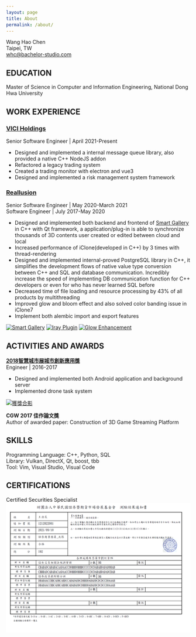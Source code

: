 ```yaml
---
layout: page
title: About
permalink: /about/
---
```


Wang Hao Chen  
Taipei, TW  
whc@bachelor-studio.com

## EDUCATION

Master of Science in Computer and Information Engineering, National Dong Hwa University

## WORK EXPERIENCE

### [VICI Holdings](https://www.viciholdings.com)

Senior Software Engineer &#124; April 2021-Present

* Designed and implemented a internal message queue library, also provided a native C++ NodeJS addon
* Refactored a legacy trading system
* Created a trading monitor with electron and vue3
* Designed and implemented a risk management system framework

### [Reallusion](https://www.reallusion.com)

Senior Software Engineer &#124; May 2020-March 2021  
Software Engineer &#124; July 2017-May 2020

* Designed and implemented both backend and frontend of [Smart Gallery](https://www.reallusion.com/smartgallery/) in C++ with Qt framework, a application/plug-in is able to synchronize thousands of 3D contents user created or edited between cloud and local
* Increased performance of iClone(developed in C++) by 3 times with thread-rendering
* Designed and implemented internal-proved PostgreSQL library in C++, it simplifies the development flows of native value type conversion between C++ and SQL and database communication. Incredibly increase the speed of implementing DB communication function for C++ developers or even for who has never learned SQL before
* Decreased time of file loading and resource processing by 43% of all products by multithreading
* Improved glow and bloom effect and also solved color banding issue in iClone7
* Implement both alembic import and export features

[![Smart Gallery](https://img.youtube.com/vi/_6VPSDy10kU/0.jpg)](http://www.youtube.com/watch?v=_6VPSDy10kU)
[![Iray Plugin](https://img.youtube.com/vi/pHUN-jjeewM/0.jpg)](http://www.youtube.com/watch?v=pHUN-jjeewM)
[![Glow Enhancement](https://img.youtube.com/vi/g3DkR94pfSs/0.jpg)](http://www.youtube.com/watch?v=g3DkR94pfSs)

## ACTIVITIES AND AWARDS

**[2018智慧城市展城市創新應用獎](https://www.ettoday.net/news/20180328/1139852.htm)**  
Engineer &#124; 2016-2017

* Designed and implemented both Android application and background server
* Implemented drone task system

[![獲獎合影](https://cdn2.ettoday.net/images/3194/d3194030.jpg)](https://www.ettoday.net/news/20180328/1139852.htm)

**CGW 2017 佳作論文獎**  
Author of awarded paper: Construction of 3D Game Streaming Platform

## SKILLS

Programming Language: C++, Python, SQL  
Library: Vulkan, DirectX, Qt, boost, tbb  
Tool: Vim, Visual Studio, Visual Code  

## CERTIFICATIONS

Certified Securities Specialist
![獲獎合影](/assets/securities-specialist.PNG)
